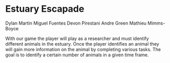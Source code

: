 # Estuary Escapade

Dylan Martin
Miguel Fuentes
Devon Pirestani
Andre Green
Mathieu Mimms-Boyce

With our game the player will play as a researcher 
and must identify different animals in the estuary.
Once the player identifies an animal they will gain more
information on the animal by completing various tasks. The
goal is to identify a certain number of animals in a given time
frame.
